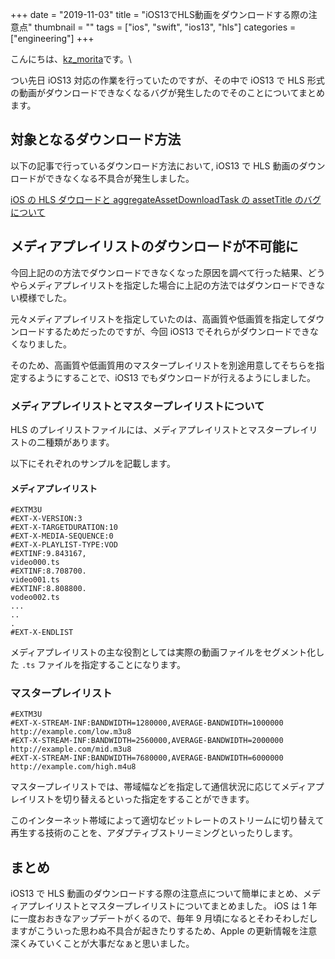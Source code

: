 +++
date = "2019-11-03"
title = "iOS13でHLS動画をダウンロードする際の注意点"
thumbnail = ""
tags = ["ios", "swift", "ios13", "hls"]
categories = ["engineering"]
+++

こんにちは、[kz_morita](https://twitter.com/kz_morita)です。\

つい先日 iOS13 対応の作業を行っていたのですが、その中で iOS13 で HLS 形式の動画がダウンロードできなくなるバグが発生したのでそのことについてまとめます。

## 対象となるダウンロード方法

以下の記事で行っているダウンロード方法において, iOS13 で HLS 動画のダウンロードができなくなる不具合が発生しました。

[iOS の HLS ダウロードと aggregateAssetDownloadTask の assetTitle のバグについて](/swift_hls_download_bug/_)

## メディアプレイリストのダウンロードが不可能に

今回上記のの方法でダウンロードできなくなった原因を調べて行った結果、どうやらメディアプレイリストを指定した場合に上記の方法ではダウンロードできない模様でした。

元々メディアプレイリストを指定していたのは、高画質や低画質を指定してダウンロードするためだったのですが、今回 iOS13 でそれらがダウンロードできなくなりました。

そのため、高画質や低画質用のマスタープレイリストを別途用意してそちらを指定するようにすることで、iOS13 でもダウンロードが行えるようにしました。

### メディアプレイリストとマスタープレイリストについて

HLS のプレイリストファイルには、メディアプレイリストとマスタープレイリストの二種類があります。

以下にそれぞれのサンプルを記載します。

#### メディアプレイリスト

```m3u8
#EXTM3U
#EXT-X-VERSION:3
#EXT-X-TARGETDURATION:10
#EXT-X-MEDIA-SEQUENCE:0
#EXT-X-PLAYLIST-TYPE:VOD
#EXTINF:9.843167,
video000.ts
#EXTINF:8.708700.
video001.ts
#EXTINF:8.808800.
vodeo002.ts
...
..
.
#EXT-X-ENDLIST
```

メディアプレイリストの主な役割としては実際の動画ファイルをセグメント化した `.ts` ファイルを指定することになります。

### マスタープレイリスト

```m3u8
#EXTM3U
#EXT-X-STREAM-INF:BANDWIDTH=1280000,AVERAGE-BANDWIDTH=1000000
http://example.com/low.m3u8
#EXT-X-STREAM-INF:BANDWIDTH=2560000,AVERAGE-BANDWIDTH=2000000
http://example.com/mid.m3u8
#EXT-X-STREAM-INF:BANDWIDTH=7680000,AVERAGE-BANDWIDTH=6000000
http://example.com/high.m4u8
```

マスタープレイリストでは、帯域幅などを指定して通信状況に応じてメディアプレイリストを切り替えるといった指定をすることができます。

このインターネット帯域によって適切なビットレートのストリームに切り替えて再生する技術のことを、アダプティブストリーミングといったりします。

## まとめ

iOS13 で HLS 動画のダウンロードする際の注意点について簡単にまとめ、メディアプレイリストとマスタープレイリストについてまとめました。
iOS は 1 年に一度おおきなアップデートがくるので、毎年 9 月頃になるとそわそわしだしますがこういった思わぬ不具合が起きたりするため、Apple の更新情報を注意深くみていくことが大事だなぁと思いました。
